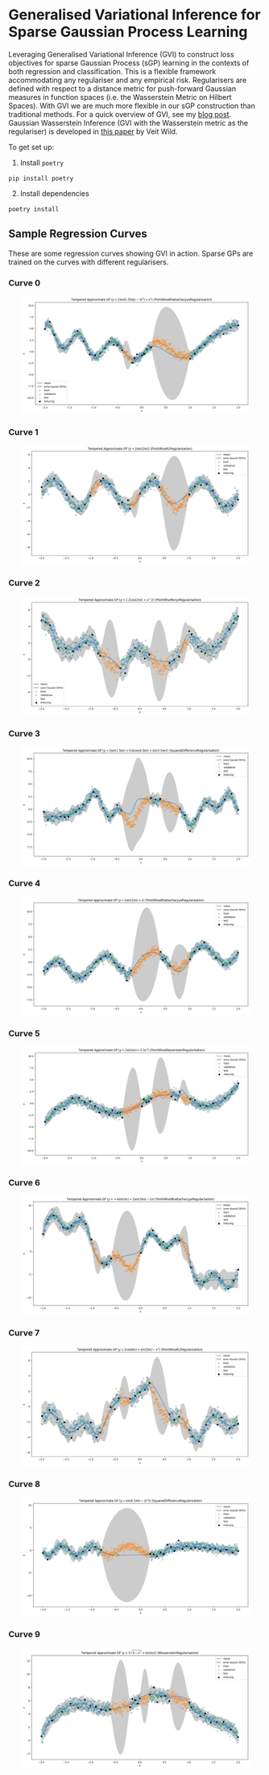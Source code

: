 # Generalised Variational Inference for Sparse Gaussian Process Learning

Leveraging Generalised Variational Inference (GVI) to construct loss objectives for sparse Gaussian Process (sGP) learning in the contexts of both regression and classification. This is a flexible framework accommodating any regulariser and any empirical risk. Regularisers are defined with respect to a distance metric for push-forward Gaussian measures in function spaces (i.e. the Wasserstein Metric on Hilbert Spaces). With GVI we are much more flexible in our sGP construction than traditional methods.  For a quick overview of GVI, see my <a href="https://jswu18.github.io/posts/2023/07/generalised-variational-inference/">blog post</a>. Gaussian Wasserstein Inference (GVI with the Wasserstein metric as the regulariser) is developed in <a href="https://arxiv.org/pdf/2205.06342.pdf">this paper</a> by Veit Wild.

To get set up:

1. Install `poetry`

```shell
pip install poetry
```

2. Install dependencies

```shell
poetry install
```

## Sample Regression Curves
These are some regression curves showing GVI in action. Sparse GPs are trained on the curves with different regularisers.

### Curve 0
<p align="middle">
  <img src="experiments/regression/toy_curves/outputs/curve0/tempered-PointWiseBhattacharyyaRegularisation.png" width="90%" />
</p>

### Curve 1
<p align="middle">
  <img src="experiments/regression/toy_curves/outputs/curve1/tempered-PointWiseKLRegularisation.png" width="90%" />
</p>

### Curve 2
<p align="middle">
  <img src="experiments/regression/toy_curves/outputs/curve2/tempered-PointWiseRenyiRegularisation.png" width="90%" />
</p>

### Curve 3
<p align="middle">
  <img src="experiments/regression/toy_curves/outputs/curve3/tempered-SquaredDifferenceRegularisation.png" width="90%" />
</p>

### Curve 4
<p align="middle">
  <img src="experiments/regression/toy_curves/outputs/curve4/tempered-PointWiseBhattacharyyaRegularisation.png" width="90%" />
</p>

### Curve 5
<p align="middle">
  <img src="experiments/regression/toy_curves/outputs/curve5/tempered-PointWiseWassersteinRegularisation.png" width="90%" />
</p>

### Curve 6
<p align="middle">
  <img src="experiments/regression/toy_curves/outputs/curve6/tempered-PointWiseBhattacharyyaRegularisation.png" width="90%" />
</p>

### Curve 7
<p align="middle">
  <img src="experiments/regression/toy_curves/outputs/curve7/tempered-PointWiseKLRegularisation.png" width="90%" />
</p>

### Curve 8
<p align="middle">
  <img src="experiments/regression/toy_curves/outputs/curve8/tempered-SquaredDifferenceRegularisation.png" width="90%" />
</p>

### Curve 9
<p align="middle">
  <img src="experiments/regression/toy_curves/outputs/curve9/tempered-WassersteinRegularisation.png" width="90%" />
</p>
